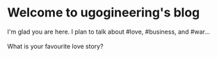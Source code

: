 # Welcome to ugogineering's blog

I'm glad you are here. I plan to talk about #love, #business, and #war...<br><br>
What is your favourite love story?
